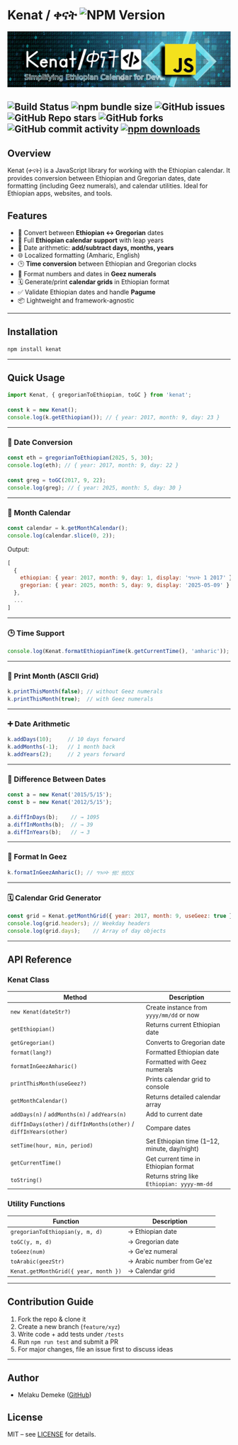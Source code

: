 # Kenat / ቀናት ![NPM Version](https://img.shields.io/npm/v/kenat)


![banner](assets/img/kenatBanner.png)


![Build Status](https://github.com/MelakuDemeke/kenat/actions/workflows/test.yml/badge.svg?branch=main)
![npm bundle size](https://img.shields.io/bundlephobia/min/kenat)
![GitHub issues](https://img.shields.io/github/issues/MelakuDemeke/kenat)
![GitHub Repo stars](https://img.shields.io/github/stars/MelakuDemeke/kenat?logo=github&style=flat)
![GitHub forks](https://img.shields.io/github/forks/MelakuDemeke/kenat?logo=github&style=falt)
![GitHub commit activity](https://img.shields.io/github/commit-activity/m/MelakuDemeke/kenat?logo=github)
[![npm downloads](https://img.shields.io/npm/dm/my-awesome-package.svg?style=flat-square)](https://www.npmjs.com/package/kenat)
---

## Overview

Kenat (ቀናት) is a JavaScript library for working with the Ethiopian calendar. It provides conversion between Ethiopian and Gregorian dates, date formatting (including Geez numerals), and calendar utilities. Ideal for Ethiopian apps, websites, and tools.

## Features

- 🔄 Convert between **Ethiopian ↔ Gregorian** dates
- 📆 Full **Ethiopian calendar support** with leap years
- 🧮 Date arithmetic: **add/subtract days, months, years**
- 🌐 Localized formatting (Amharic, English)
- 🕒 **Time conversion** between Ethiopian and Gregorian clocks
- 🔢 Format numbers and dates in **Geez numerals**
- 🗓 Generate/print **calendar grids** in Ethiopian format
- ✅ Validate Ethiopian dates and handle **Pagume**
- 📦 Lightweight and framework-agnostic

---

## Installation

```bash
npm install kenat
````

---

## Quick Usage

```js
import Kenat, { gregorianToEthiopian, toGC } from 'kenat';

const k = new Kenat();
console.log(k.getEthiopian()); // { year: 2017, month: 9, day: 23 }
```

---

### 🔄 Date Conversion

```js
const eth = gregorianToEthiopian(2025, 5, 30);
console.log(eth); // { year: 2017, month: 9, day: 22 }

const greg = toGC(2017, 9, 22);
console.log(greg); // { year: 2025, month: 5, day: 30 }
```

---

### 📅 Month Calendar

```js
const calendar = k.getMonthCalendar();
console.log(calendar.slice(0, 2));
```

Output:

```js
[
  {
    ethiopian: { year: 2017, month: 9, day: 1, display: 'ግንቦት 1 2017' },
    gregorian: { year: 2025, month: 5, day: 9, display: '2025-05-09' }
  },
  ...
]
```

---

### 🕒 Time Support

```js
console.log(Kenat.formatEthiopianTime(k.getCurrentTime(), 'amharic')); // ፩፩:00 ጠዋት
```

---

### 📆 Print Month (ASCII Grid)

```js
k.printThisMonth(false); // without Geez numerals
k.printThisMonth(true);  // with Geez numerals
```

---

### ➕ Date Arithmetic

```js
k.addDays(10);     // 10 days forward
k.addMonths(-1);   // 1 month back
k.addYears(2);     // 2 years forward
```

---

### 📏 Difference Between Dates

```js
const a = new Kenat('2015/5/15');
const b = new Kenat('2012/5/15');

a.diffInDays(b);    // → 1095
a.diffInMonths(b);  // → 39
a.diffInYears(b);   // → 3
```

---

### 🧠 Format In Geez

```js
k.formatInGeezAmharic(); // ግንቦት ፳፫ ፳፻፲፯
```

---

### 🗓 Calendar Grid Generator

```js
const grid = Kenat.getMonthGrid({ year: 2017, month: 9, useGeez: true });
console.log(grid.headers); // Weekday headers
console.log(grid.days);    // Array of day objects
```

---

## API Reference

### Kenat Class

| Method                                                             | Description                                  |
| ------------------------------------------------------------------ | -------------------------------------------- |
| `new Kenat(dateStr?)`                                              | Create instance from `yyyy/mm/dd` or now     |
| `getEthiopian()`                                                   | Returns current Ethiopian date               |
| `getGregorian()`                                                   | Converts to Gregorian date                   |
| `format(lang?)`                                                    | Formatted Ethiopian date                     |
| `formatInGeezAmharic()`                                            | Formatted with Geez numerals                 |
| `printThisMonth(useGeez?)`                                         | Prints calendar grid to console              |
| `getMonthCalendar()`                                               | Returns detailed calendar array              |
| `addDays(n)` / `addMonths(n)` / `addYears(n)`                      | Add to current date                          |
| `diffInDays(other)` / `diffInMonths(other)` / `diffInYears(other)` | Compare dates                                |
| `setTime(hour, min, period)`                                       | Set Ethiopian time (1–12, minute, day/night) |
| `getCurrentTime()`                                                 | Get current time in Ethiopian format         |
| `toString()`                                                       | Returns string like `Ethiopian: yyyy-mm-dd`  |

### Utility Functions

| Function                              | Description                |
| ------------------------------------- | -------------------------- |
| `gregorianToEthiopian(y, m, d)`       | → Ethiopian date           |
| `toGC(y, m, d)`       | → Gregorian date           |
| `toGeez(num)`                         | → Ge'ez numeral            |
| `toArabic(geezStr)`                   | → Arabic number from Ge'ez |
| `Kenat.getMonthGrid({ year, month })` | → Calendar grid            |

---

## Contribution Guide

1. Fork the repo & clone it
2. Create a new branch (`feature/xyz`)
3. Write code + add tests under `/tests`
4. Run `npm run test` and submit a PR
5. For major changes, file an issue first to discuss ideas

---

## Author

* Melaku Demeke ([GitHub](https://github.com/MelakuDemeke))

## License

MIT – see [LICENSE](LICENSE) for details.